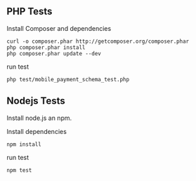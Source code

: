 


## PHP Tests

Install Composer and dependencies

	curl -o composer.phar http://getcomposer.org/composer.phar
	php composer.phar install
	php composer.phar update --dev

run test

	php test/mobile_payment_schema_test.php

## Nodejs Tests

Install node.js an npm.

Install dependencies

	npm install

run test

	npm test